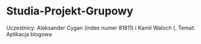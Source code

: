 # Studia-Projekt-Grupowy
Uczestnicy: Aleksander Cygan (index numer 81811) i Kamil Waloch (.
Temat: Aplikacja blogowa
